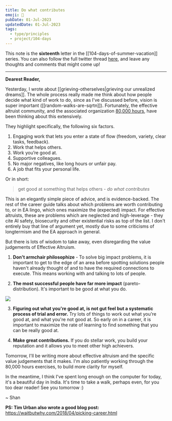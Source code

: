 ```yaml
---
title: Do what contributes
emoji: 🥊
pubDate: 01-Jul-2023
updatedDate: 01-Jul-2023
tags:
  - type/principles
  - project/104-days
---
```


This note is the **sixteenth** letter in the [[104-days-of-summer-vacation]] series. You can also follow the full twitter thread [here](https://twitter.com/solderneer/status/1668911213810716672), and leave any thoughts and comments that might come up!

---

**Dearest Reader,**

Yesterday, I wrote about [[grieving-otherselves|grieving our unrealized dreams]]. The whole process really made me think about how people decide what kind of work to do, since as I've discussed before, vision is super important ([[random-walks-are-sqrtn]]). Fortunately, the effective altruist community, and the associated organization [80,000 hours](https://80000hours.org/career-guide/), have been thinking about this extensively.

They highlight specifically, the following six factors.

1. Engaging work that lets you enter a state of flow (freedom, variety, clear tasks, feedback).
2. Work that helps others.
3. Work you’re good at.
4. Supportive colleagues.
5. No major negatives, like long hours or unfair pay.
6. A job that fits your personal life.

Or in short:

>get good at something that helps others - _do what contributes_

This is an elegantly simple piece of advice, and is evidence-backed. The rest of the career guide talks about which problems are worth contributing to, or in EA lingo, which ones maximize the (expected) impact. For effective altruists, these are problems which are neglected and high-leverage - they cite AI safety, biosecurity and other existential risks as top of the list. I don't entirely buy that line of argument yet, mostly due to some criticisms of longtermism and the EA approach in general.

But there is lots of wisdom to take away, even disregarding the value judgements of Effective Altruism.

1. **Don't armchair philosophize** - To solve big impact problems, it is important to get to the edge of an area before spotting solutions people haven't already thought of and to have the required connections to execute. This means working with and talking to lots of people.

2. **The most successful people have far more impact** (pareto-distribution). It's important to be good at what you do.

![](https://80000hours.org/wp-content/uploads/2018/06/mg_80k_gaussianvspareto_graph_v1.2.jpg)

3. **Figuring out what you're good at, is not gut feel but a systematic process of trial and error.** Try lots of things to work out what you're good at, and what you're not good at. So early on in a career, it is important to maximize the rate of learning to find something that you can be really good at.

4. **Make great contributions.** If you do stellar work, you build your reputation and it allows you to meet other high achievers.

Tomorrow, I'll be writing more about effective altruism and the specific value judgements that it makes. I'm also patiently working through the 80,000 hours exercises, to build more clarity for myself.

In the meantime, I think I've spent long enough on the computer for today, it's a beautiful day in India. It's time to take a walk, perhaps even, for you too dear reader! See you tomorrow :)

~ Shan

**PS: Tim Urban also wrote a good blog post:**
https://waitbutwhy.com/2018/04/picking-career.html
